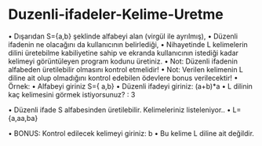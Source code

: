# Duzenli-ifadeler-Kelime-Uretme

•	Dışarıdan S={a,b} şeklinde alfabeyi alan (virgül ile ayrılmış), 
•	Düzenli ifadenin ne olacağını da kullanıcının belirlediği,
•	Nihayetinde L kelimelerin dilini üretebilme kabiliyetine sahip ve ekranda kullanıcının istediği kadar kelimeyi görüntüleyen program kodunu üretiniz.
•	Not: Düzenli ifadenin alfabeden üretilebilir olmasını kontrol etmelidir!
•	Not: Verilen kelimenin L diline ait olup olmadığını kontrol edebilen ödevlere bonus verilecektir!
•	Örnek:
•	Alfabeyi giriniz S={ a,b<ENTER>}
•	Düzenli ifadeyi giriniz: (a+b)*a <ENTER>
•	L dilinin kaç kelimesini görmek istiyorsunuz? : 3 <ENTER>

•	Düzenli ifade S alfabesinden üretilebilir. Kelimeleriniz listeleniyor..
•	L={a,aa,ba}

•	BONUS: Kontrol edilecek kelimeyi giriniz: b <ENTER>
•	Bu kelime L diline ait değildir.
